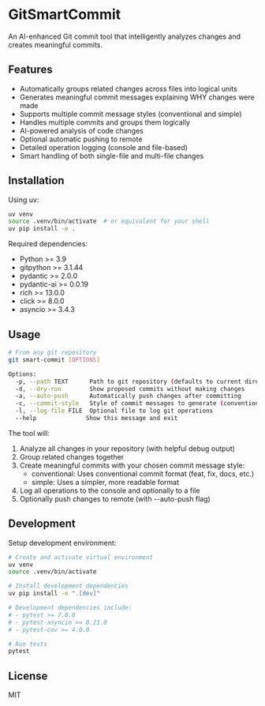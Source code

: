 # GitSmartCommit

An AI-enhanced Git commit tool that intelligently analyzes changes and creates meaningful commits.

## Features

- Automatically groups related changes across files into logical units
- Generates meaningful commit messages explaining WHY changes were made
- Supports multiple commit message styles (conventional and simple)
- Handles multiple commits and groups them logically
- AI-powered analysis of code changes
- Optional automatic pushing to remote
- Detailed operation logging (console and file-based)
- Smart handling of both single-file and multi-file changes

## Installation

Using uv:

```bash
uv venv
source .venv/bin/activate  # or equivalent for your shell
uv pip install -e .
```

Required dependencies:
- Python >= 3.9
- gitpython >= 3.1.44
- pydantic >= 2.0.0
- pydantic-ai >= 0.0.19
- rich >= 13.0.0
- click >= 8.0.0
- asyncio >= 3.4.3

## Usage

```bash
# From any git repository
git smart-commit [OPTIONS]

Options:
  -p, --path TEXT      Path to git repository (defaults to current directory)
  -d, --dry-run        Show proposed commits without making changes
  -a, --auto-push      Automatically push changes after committing
  -c, --commit-style   Style of commit messages to generate (conventional or simple)
  -l, --log-file FILE  Optional file to log git operations
  --help              Show this message and exit
```

The tool will:
1. Analyze all changes in your repository (with helpful debug output)
2. Group related changes together
3. Create meaningful commits with your chosen commit message style:
   - conventional: Uses conventional commit format (feat, fix, docs, etc.)
   - simple: Uses a simpler, more readable format
4. Log all operations to the console and optionally to a file
5. Optionally push changes to remote (with --auto-push flag)

## Development

Setup development environment:

```bash
# Create and activate virtual environment
uv venv
source .venv/bin/activate

# Install development dependencies
uv pip install -e ".[dev]"

# Development dependencies include:
# - pytest >= 7.0.0
# - pytest-asyncio >= 0.21.0
# - pytest-cov >= 4.0.0

# Run tests
pytest
```

## License

MIT